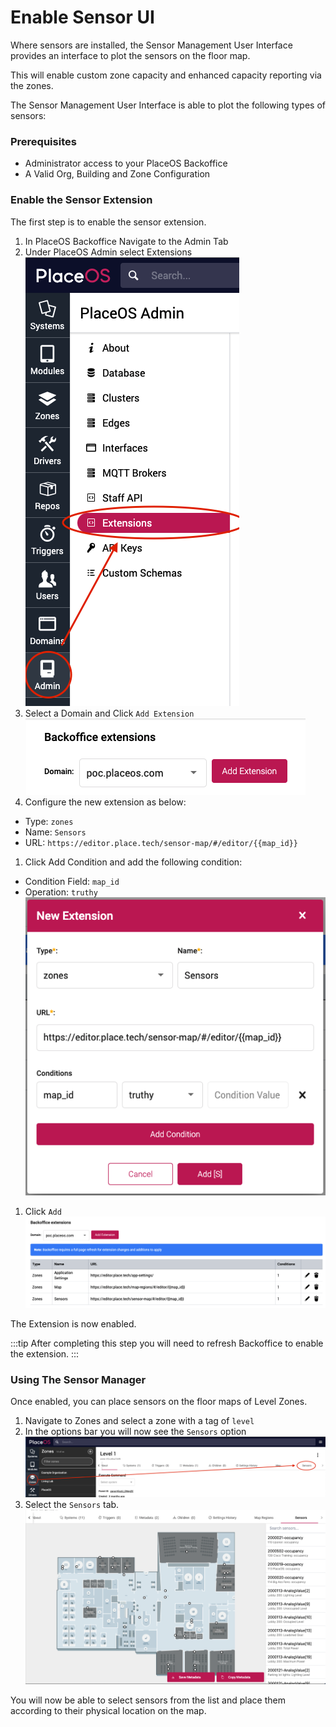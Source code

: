 # Enable Sensor UI

Where sensors are installed, the Sensor Management User Interface provides an interface to plot the sensors on the floor map.

This will enable custom zone capacity and enhanced capacity reporting via the zones.

The Sensor Management User Interface is able to plot the following types of sensors:

### Prerequisites

* Administrator access to your PlaceOS Backoffice
* A Valid Org, Building and Zone Configuration

### Enable the Sensor Extension

The first step is to enable the sensor extension.

1. In PlaceOS Backoffice Navigate to the Admin Tab
2. Under PlaceOS Admin select Extensions\
   [![Admin Extensions](https://github.com/PlaceOS/docs/raw/enable-sensor-ui/how-to/backoffice/assets/admin-extensions.png)](https://github.com/PlaceOS/docs/blob/enable-sensor-ui/how-to/backoffice/assets/admin-extensions.png)
3. Select a Domain and Click `Add Extension`\
   [![Extensions Domain](https://github.com/PlaceOS/docs/raw/enable-sensor-ui/how-to/backoffice/assets/extensions-domain.png)](https://github.com/PlaceOS/docs/blob/enable-sensor-ui/how-to/backoffice/assets/extensions-domain.png)
4. Configure the new extension as below:

* Type: `zones`
* Name: `Sensors`
* URL: `https://editor.place.tech/sensor-map/#/editor/{{map_id}}`

1. Click Add Condition and add the following condition:

* Condition Field: `map_id`
* Operation: `truthy`\
  [![Sensors Config](https://github.com/PlaceOS/docs/raw/enable-sensor-ui/how-to/backoffice/assets/sensors-config.png)](https://github.com/PlaceOS/docs/blob/enable-sensor-ui/how-to/backoffice/assets/sensors-config.png)

1. Click `Add`\
   [![Extension Added](https://github.com/PlaceOS/docs/raw/enable-sensor-ui/how-to/backoffice/assets/extension-added.png)](https://github.com/PlaceOS/docs/blob/enable-sensor-ui/how-to/backoffice/assets/extension-added.png)

The Extension is now enabled.

:::tip After completing this step you will need to refresh Backoffice to enable the extension. :::

### Using The Sensor Manager

Once enabled, you can place sensors on the floor maps of Level Zones.

1. Navigate to Zones and select a zone with a tag of `level`
2. In the options bar you will now see the `Sensors` option\
   [![Sensor Menu](https://github.com/PlaceOS/docs/raw/enable-sensor-ui/how-to/backoffice/assets/zones-sensors.png)](https://github.com/PlaceOS/docs/blob/enable-sensor-ui/how-to/backoffice/assets/zones-sensors.png)
3. Select the `Sensors` tab.\
   [![Sensor View](https://github.com/PlaceOS/docs/raw/enable-sensor-ui/how-to/backoffice/assets/sensor-view.png)](https://github.com/PlaceOS/docs/blob/enable-sensor-ui/how-to/backoffice/assets/sensor-view.png)

You will now be able to select sensors from the list and place them according to their physical location on the map.

